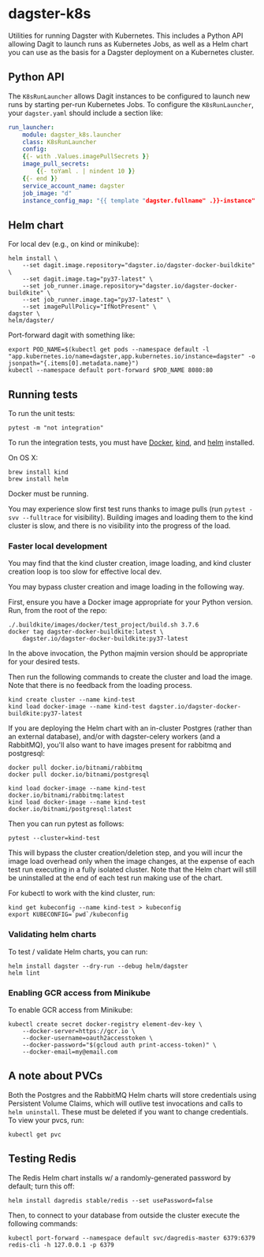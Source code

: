 # dagster-k8s

Utilities for running Dagster with Kubernetes. This includes a Python API allowing Dagit to launch
runs as Kubernetes Jobs, as well as a Helm chart you can use as the basis for a Dagster deployment
on a Kubernetes cluster.

## Python API

The `K8sRunLauncher` allows Dagit instances to be configured to launch new runs by starting per-run
Kubernetes Jobs. To configure the `K8sRunLauncher`, your `dagster.yaml` should include a section
like:

```yaml
run_launcher:
    module: dagster_k8s.launcher
    class: K8sRunLauncher
    config:
    {{- with .Values.imagePullSecrets }}
    image_pull_secrets:
        {{- toYaml . | nindent 10 }}
    {{- end }}
    service_account_name: dagster
    job_image: "d"
    instance_config_map: "{{ template "dagster.fullname" .}}-instance"
```

## Helm chart

For local dev (e.g., on kind or minikube):

    helm install \
        --set dagit.image.repository="dagster.io/dagster-docker-buildkite" \
        --set dagit.image.tag="py37-latest" \
        --set job_runner.image.repository="dagster.io/dagster-docker-buildkite" \
        --set job_runner.image.tag="py37-latest" \
        --set imagePullPolicy="IfNotPresent" \
    dagster \
    helm/dagster/

Port-forward dagit with something like:

    export POD_NAME=$(kubectl get pods --namespace default -l "app.kubernetes.io/name=dagster,app.kubernetes.io/instance=dagster" -o jsonpath="{.items[0].metadata.name}")
    kubectl --namespace default port-forward $POD_NAME 8080:80

## Running tests

To run the unit tests:

    pytest -m "not integration"

To run the integration tests, you must have [Docker](https://docs.docker.com/install/),
[kind](https://kind.sigs.k8s.io/docs/user/quick-start#installation),
and [helm](https://helm.sh/docs/intro/install/) installed.

On OS X:

    brew install kind
    brew install helm

Docker must be running.

You may experience slow first test runs thanks to image pulls (run `pytest -svv --fulltrace` for
visibility). Building images and loading them to the kind cluster is slow, and there is
no visibility into the progress of the load.

### Faster local development

You may find that the kind cluster creation, image loading, and kind cluster creation loop
is too slow for effective local dev.

You may bypass cluster creation and image loading in the following way.

First, ensure you have a Docker image appropriate for your Python version. Run, from the root of
the repo:

    ./.buildkite/images/docker/test_project/build.sh 3.7.6
    docker tag dagster-docker-buildkite:latest \
        dagster.io/dagster-docker-buildkite:py37-latest

In the above invocation, the Python majmin version should be appropriate for your desired tests.

Then run the following commands to create the cluster and load the image. Note that there is no
feedback from the loading process.

    kind create cluster --name kind-test
    kind load docker-image --name kind-test dagster.io/dagster-docker-buildkite:py37-latest

If you are deploying the Helm chart with an in-cluster Postgres (rather than an external database),
and/or with dagster-celery workers (and a RabbitMQ), you'll also want to have images present for
rabbitmq and postgresql:

    docker pull docker.io/bitnami/rabbitmq
    docker pull docker.io/bitnami/postgresql

    kind load docker-image --name kind-test docker.io/bitnami/rabbitmq:latest
    kind load docker-image --name kind-test docker.io/bitnami/postgresql:latest

Then you can run pytest as follows:

    pytest --cluster=kind-test

This will bypass the cluster creation/deletion step, and you will incur the image load overhead
only when the image changes, at the expense of each test run executing in a fully isolated cluster.
Note that the Helm chart will still be uninstalled at the end of each test run making use of the
chart.

For kubectl to work with the kind cluster, run:

    kind get kubeconfig --name kind-test > kubeconfig
    export KUBECONFIG=`pwd`/kubeconfig

### Validating helm charts

To test / validate Helm charts, you can run:

```shell
helm install dagster --dry-run --debug helm/dagster
helm lint
```

### Enabling GCR access from Minikube

To enable GCR access from Minikube:

```
kubectl create secret docker-registry element-dev-key \
    --docker-server=https://gcr.io \
    --docker-username=oauth2accesstoken \
    --docker-password="$(gcloud auth print-access-token)" \
    --docker-email=my@email.com
```

## A note about PVCs

Both the Postgres and the RabbitMQ Helm charts will store credentials using Persistent Volume
Claims, which will outlive test invocations and calls to `helm uninstall`. These must be deleted if
you want to change credentials. To view your pvcs, run:

    kubectl get pvc

## Testing Redis

The Redis Helm chart installs w/ a randomly-generated password by default; turn this off:

```
helm install dagredis stable/redis --set usePassword=false
```

Then, to connect to your database from outside the cluster execute the following commands:

```
kubectl port-forward --namespace default svc/dagredis-master 6379:6379
redis-cli -h 127.0.0.1 -p 6379
```
